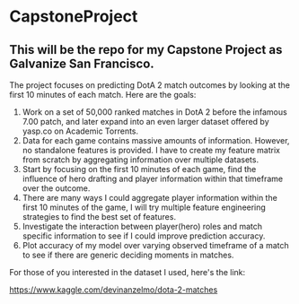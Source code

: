 # CapstoneProject
## This will be the repo for my Capstone Project as Galvanize San Francisco.

The project focuses on predicting DotA 2 match outcomes by looking at the first 10 minutes of each match. Here are the goals:

1. Work on a set of 50,000 ranked matches in DotA 2 before the infamous 7.00 patch, and later expand into an even larger dataset offered by yasp.co on Academic Torrents.
2. Data for each game contains massive amounts of information. However, no standalone features is provided. I have to create my feature matrix from scratch by aggregating information over multiple datasets.
3. Start by focusing on the first 10 minutes of each game, find the influence of hero drafting and player information within that timeframe over the outcome.
4. There are many ways I could aggregate player information within the first 10 minutes of the game, I will try multiple feature engineering strategies to find the best set of features.
5. Investigate the interaction between player(hero) roles and match specific information to see if I could improve prediction accuracy.
6. Plot accuracy of my model over varying observed timeframe of a match to see if there are generic deciding moments in matches. 

For those of you interested in the dataset I used, here's the link:

https://www.kaggle.com/devinanzelmo/dota-2-matches
